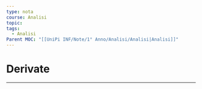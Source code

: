 ```yaml
---
type: nota
course: Analisi
topic: 
tags:
  - Analisi
Parent MOC: "[[UniPi INF/Note/1° Anno/Analisi/Analisi|Analisi]]"
---
```

# Derivate
---
